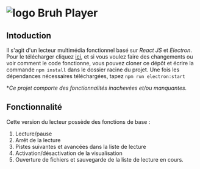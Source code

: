 ﻿# ![logo](https://raw.githubusercontent.com/CoMFliP/projet-electon-app/main/public/logo.ico) Bruh Player 

## Intoduction
 Il s'agit d'un lecteur multimédia fonctionnel basé sur *React JS* et *Electron*.
Pour le télécharger cliquez [ici](https://drive.google.com/file/d/1xrEEv-FBmTXjETUFvV0TYCDpaaBnr5m4/view?usp=sharing), et si vous voulez faire des changements ou voir comment le code fonctionne, vous pouvez cloner ce dépôt et écrire la commande `npm install` dans le dossier racine du projet. Une fois les dépendances nécessaires téléchargées, tapez `npm run electron:start`

**Ce projet comporte des fonctionnalités inachevées et/ou manquantes.* 
## Fonctionnalité
Cette version du lecteur possède des fonctions de base : 

 1. Lecture/pause
 2. Arrêt de la lecture
 3. Pistes suivantes et avancées dans la liste de lecture
 4. Activation/désactivation de la visualisation
 5. Ouverture de fichiers et sauvegarde de la liste de lecture en cours.
